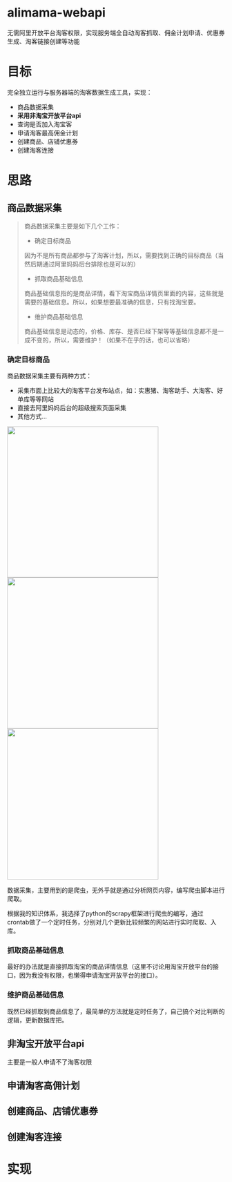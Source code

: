 # alimama-webapi
无需阿里开放平台淘客权限，实现服务端全自动淘客抓取、佣金计划申请、优惠券生成、淘客链接创建等功能

# 目标

完全独立运行与服务器端的淘客数据生成工具，实现：

- 商品数据采集
- <b>采用非淘宝开放平台api</b>
- 查询是否加入淘宝客
- 申请淘客最高佣金计划
- 创建商品、店铺优惠券
- 创建淘客连接

# 思路

## 商品数据采集


> 商品数据采集主要是如下几个工作：
> 
> - 确定目标商品
> 
> 因为不是所有商品都参与了淘客计划，所以，需要找到正确的目标商品（当然后期通过阿里妈妈后台排除也是可以的）
>     
> - 抓取商品基础信息
> 
> 商品基础信息指的是商品详情，看下淘宝商品详情页里面的内容，这些就是需要的基础信息。所以，如果想要最准确的信息，只有找淘宝要。
> 
> - 维护商品基础信息
> 
> 商品基础信息是动态的，价格、库存、是否已经下架等等基础信息都不是一成不变的，所以，需要维护！（如果不在乎的话，也可以省略）


### 确定目标商品

商品数据采集主要有两种方式：

- 采集市面上比较大的淘客平台发布站点，如：实惠猪、淘客助手、大淘客、好单库等等网站
- 直接去阿里妈妈后台的超级搜索页面采集
- 其他方式...

<img width="350" src="https://github.com/poorevil/alimama-webapi/blob/master/readme_resource/dataoke.png"/>

<img width="350" src="https://github.com/poorevil/alimama-webapi/blob/master/readme_resource/shihuizhu.png"/>

<img width="350" src="https://github.com/poorevil/alimama-webapi/blob/master/readme_resource/alimama_search.png"/>

数据采集，主要用到的是爬虫，无外乎就是通过分析网页内容，编写爬虫脚本进行爬取。

根据我的知识体系，我选择了python的scrapy框架进行爬虫的编写，通过crontab做了一个定时任务，分别对几个更新比较频繁的网站进行实时爬取、入库。

### 抓取商品基础信息

最好的办法就是直接抓取淘宝的商品详情信息（这里不讨论用淘宝开放平台的接口，因为我没有权限，也懒得申请淘宝开放平台的接口）。

### 维护商品基础信息

既然已经抓取到商品信息了，最简单的方法就是定时任务了，自己搞个对比判断的逻辑，更新数据库把。


## 非淘宝开放平台api


主要是一般人申请不了淘客权限

## 申请淘客高佣计划

## 创建商品、店铺优惠券

## 创建淘客连接


# 实现
